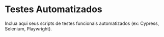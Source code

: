# Testes Automatizados

Inclua aqui seus scripts de testes funcionais automatizados (ex: Cypress, Selenium, Playwright).
